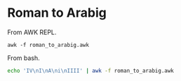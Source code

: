 # Roman to Arabig
From AWK REPL.
```
awk -f roman_to_arabig.awk
```

From bash.
```bash
echo 'IV\nI\nA\ni\nIIII' | awk -f roman_to_arabig.awk 
```
